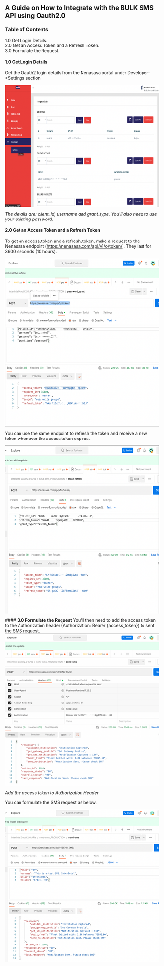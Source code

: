 ## A Guide on How to Integrate with the BULK SMS API using Oauth2.0 ##

### Table of Contents
1.0 Get Login Details.  
2.0 Get an Access Token and a Refresh Token.  
3.0 Formulate the Request.

#### <b> 1.0 Get Login Details </b>

Get the Oauth2 login details from the Nenasasa portal under Developer->Settings section 

<p align="center">
<img src="images/nenasasa_portal.png" width="700px" height="400px" alt="Nenasasa Portal" style="display:block;margin-left:auto;margin-right:auto;">
</p>

<i>The details are: client_id, username and grant_type. You'll also need to use your existing password.</i>

#### <b> 2.0 Get an Access Token and a Refresh Token </b>
To get an access_token and a refresh_token, make a request to the Nenasasa endpoint (https://nenasasa.com/api/v1/o/token/). They last for 3600 seconds (10 hours). 
<p align="center" width="100%">
<img src="images/get_access_token.png"  width="700px" height="550px" alt="Get Access Token"  style="display:block; margin-left:auto; margin-right:auto;">
</p>

You can use the same endpoint to refresh the token and receive a new token whenever the access token expires.
<p align="center">
<img src="images/refresh_token.png" width="700px" height="550px" style="display:block; margin-left:auto; margin-right:auto;" alt="Refresh Token">
</p>
#### <b> 3.0 Formulate the Request </b>
You'll then need to add the access_token to the Authorization header (Authorization: Bearer {access_token}) to sent the SMS request.
 <img src="images/configure_token.png" width="700px" height="500px" style="display:block; margin-left:auto; margin-right:auto;" alt="Add access token to Authorization Header">
 
 <i>Add the access token to Authorization Header </i>
 
 You can formulate the SMS request as below.
 
 <img src="images/send_bulk_sms.png" width="700px" height="500px" style="display:block; margin-left:auto; margin-right:auto;" alt="Send SMS using SEND SMS endpoint">


